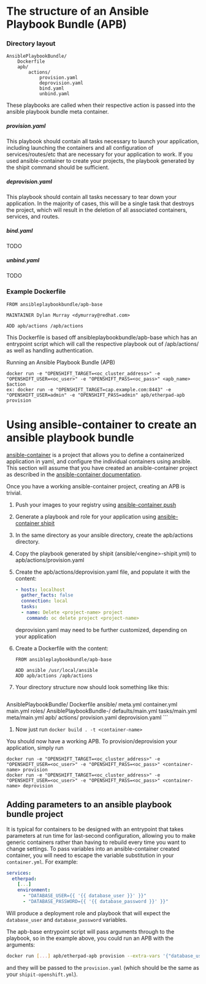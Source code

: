 # The structure of an Ansible Playbook Bundle (APB)

### Directory layout
```
AnsiblePlaybookBundle/
    Dockerfile
    apb/
        actions/
            provision.yaml
            deprovision.yaml
            bind.yaml
            unbind.yaml
```

These playbooks are called when their respective action is passed into the ansible playbook bundle meta container.

##### provision.yaml

This playbook should contain all tasks necessary to launch your application, including launching the containers and all configuration of services/routes/etc that are necessary for your application to work. If you used ansible-container to create your projects, the playbook generated by the shipit command should be sufficient.


##### deprovision.yaml

This playbook should contain all tasks necessary to tear down your application. In the majority of cases, this will be a single task that destroys the project, which will result in the deletion of all associated containers, services, and routes.

##### bind.yaml

TODO

##### unbind.yaml

TODO

### Example Dockerfile
```
FROM ansibleplaybookbundle/apb-base

MAINTAINER Dylan Murray <dymurray@redhat.com>

ADD apb/actions /apb/actions
```

This Dockerfile is based off ansibleplaybookbundle/apb-base which has an entrypoint script which will call the respective playbook out of /apb/actions/ as well as handling authentication.

Running an Ansible Playbook Bundle (APB)
```
docker run -e "OPENSHIFT_TARGET=<oc_cluster_address>" -e "OPENSHIFT_USER=<oc_user>" -e "OPENSHIFT_PASS=<oc_pass>" <apb_name> $action
ex: docker run -e "OPENSHIFT_TARGET=cap.example.com:8443" -e "OPENSHIFT_USER=admin" -e "OPENSHIFT_PASS=admin" apb/etherpad-apb provision
```

# Using ansible-container to create an ansible playbook bundle

[ansible-container](https://github.com/ansible/ansible-container) is a project that allows you to define a containerized application in yaml, and configure the individual containers using ansible. This section will assume that you have created an ansible-container project as described in the [ansible-container documentation](http://docs.ansible.com/ansible-container/). 

Once you have a working ansible-container project, creating an APB is trivial.

1. Push your images to your registry using [ansible-container push](http://docs.ansible.com/ansible-container/reference/push.html)
1. Generate a playbook and role for your application using [ansible-container shipit](http://docs.ansible.com/ansible-container/reference/shipit.html)
1. In the same directory as your ansible directory, create the apb/actions directory.
1. Copy the playbook generated by shipit (ansible/\<engine\>-shipit.yml) to apb/actions/provision.yaml
1. Create the apb/actions/deprovision.yaml file, and populate it with the content:

    ```yaml
    - hosts: localhost
      gather_facts: false
      connection: local
      tasks:
      - name: Delete <project-name> project
        command: oc delete project <project-name>
    ```
    deprovision.yaml may need to be further customized, depending on your application
1. Create a Dockerfile with the content:

    ```
    FROM ansibleplaybookbundle/apb-base

    ADD ansible /usr/local/ansible
    ADD apb/actions /apb/actions
    ```

1. Your directory structure now should look something like this:

    ```
AnsiblePlaybookBundle/
    Dockerfile
    ansible/
        meta.yml
        container.yml
        main.yml
        roles/
            AnsiblePlaybookBundle-<engine>/
                defaults/main.yml
                tasks/main.yml
                meta/main.yml
    apb/
        actions/
            provision.yaml
            deprovision.yaml
    ```
1. Now just run `docker build . -t <container-name>`

You should now have a working APB. To provision/deprovision your application, simply run

```
docker run -e "OPENSHIFT_TARGET=<oc_cluster_address>" -e "OPENSHIFT_USER=<oc_user>" -e "OPENSHIFT_PASS=<oc_pass>" <container-name> provision
docker run -e "OPENSHIFT_TARGET=<oc_cluster_address>" -e "OPENSHIFT_USER=<oc_user>" -e "OPENSHIFT_PASS=<oc_pass>" <container-name> deprovision
```

## Adding parameters to an ansible playbook bundle project

It is typical for containers to be designed with an entrypoint that takes parameters at run time for last-second configuration, allowing you to make generic containers rather than having to rebuild every time you want to change settings. To pass variables into an ansible-container created container, you will need to escape the variable substitution in your `container.yml`. For example:

```yaml
services:
  etherpad:
    [...]
    environment:
      - "DATABASE_USER={{ '{{ database_user }}' }}"
      - "DATABASE_PASSWORD={{ '{{ database_password }}' }}"
```

Will produce a deployment role and playbook that will expect the `database_user` and `database_password` variables.

The apb-base entrypoint script will pass arguments through to the playbook, so in the example above, you could run an APB with the arguments:

```bash
docker run [...] apb/etherpad-apb provision --extra-vars '{"database_user": "myuser", "database_password": "mypassword"}'
```

and they will be passed to the `provision.yaml` (which should be the same as your `shipit-openshift.yml`).

